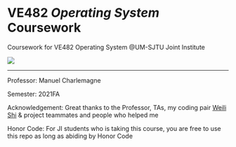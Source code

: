 # VE482 *Operating System* Coursework

Coursework for VE482 Operating System @UM-SJTU Joint Institute

![](https://visitor-badge.glitch.me/badge?page_id=kx-Huang.VE482&left_color=gray&right_color=blue)

---

Professor: Manuel Charlemagne

Semester: 2021FA

Acknowledgement: Great thanks to the Professor, TAs, my coding pair [Weili Shi](https://github.com/WillyKidd) & project teammates and people who helped me

Honor Code: For JI students who is taking this course, you are free to use this repo as long as abiding by Honor Code
